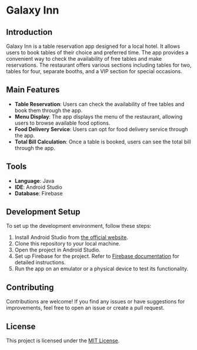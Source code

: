 # Galaxy Inn

## Introduction
Galaxy Inn is a table reservation app designed for a local hotel. It allows users to book tables of their choice and preferred time. The app provides a convenient way to check the availability of free tables and make reservations. The restaurant offers various sections including tables for two, tables for four, separate booths, and a VIP section for special occasions.

## Main Features
- **Table Reservation**: Users can check the availability of free tables and book them through the app.
- **Menu Display**: The app displays the menu of the restaurant, allowing users to browse available food options.
- **Food Delivery Service**: Users can opt for food delivery service through the app.
- **Total Bill Calculation**: Once a table is booked, users can see the total bill through the app.

## Tools
- **Language**: Java
- **IDE**: Android Studio
- **Database**: Firebase

## Development Setup
To set up the development environment, follow these steps:
1. Install Android Studio from [the official website](https://developer.android.com/studio).
2. Clone this repository to your local machine.
3. Open the project in Android Studio.
4. Set up Firebase for the project. Refer to [Firebase documentation](https://firebase.google.com/docs/android/setup) for detailed instructions.
5. Run the app on an emulator or a physical device to test its functionality.

## Contributing
Contributions are welcome! If you find any issues or have suggestions for improvements, feel free to open an issue or create a pull request.

## License
This project is licensed under the [MIT License](LICENSE).

